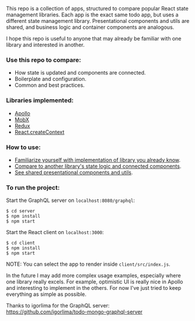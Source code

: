 This repo is a collection of apps, structured to compare popular React state management libraries. Each app is the exact same todo app, but uses a different state management library. Presentational components and utils are shared, and business logic and container components are analogous.

I hope this repo is useful to anyone that may already be familiar with one library and interested in another.

### Use this repo to compare:
- How state is updated and components are connected.
- Boilerplate and configuration.
- Common and best practices.

### Libraries implemented:
- [Apollo](https://www.apollographql.com/docs/react/)
- [MobX](https://mobx.js.org/)
- [Redux](https://redux.js.org/)
- [React.createContext](https://github.com/thejameskyle/create-react-context)

### How to use:
- [Familiarize yourself with implementation of library you already know](https://github.com/robertgonzales/compare-react-state-management/tree/master/client/src).
- [Compare to another library's state logic and connected components](https://github.com/robertgonzales/compare-react-state-management/tree/master/client/src).
- [See shared presentational components and utils](https://github.com/robertgonzales/compare-react-state-management/tree/master/client/src/shared).

### To run the project:
Start the GraphQL server on `localhost:8080/graphql`:
```
$ cd server
$ npm install
$ npm start
```
Start the React client on `localhost:3000`:
```
$ cd client
$ npm install
$ npm start
```

NOTE: You can select the app to render inside `client/src/index.js`.

In the future I may add more complex usage examples, especially where one library really excels. For example, optimistic UI is really nice in Apollo and interesting to implement in the others. For now I've just tried to keep everything as simple as possible.

Thanks to igorlima for the GraphQL server: https://github.com/igorlima/todo-mongo-graphql-server
